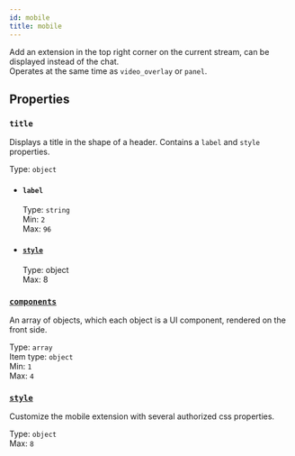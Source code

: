```yaml
---
id: mobile
title: mobile
---
```


Add an extension in the top right corner on the current stream, can be displayed instead of the chat. <br/>Operates at the same time as `video_overlay` or `panel`.

## Properties

### `title`

Displays a title in the shape of a header. Contains a `label` and `style` properties.

Type: `object`<br/>

-   #### `label`

    Type: `string`<br/>
    Min: `2`<br/>
    Max: `96`

-   #### [`style`](./style)
    Type: object<br/>
    Max: 8

### [`components`](./component)

An array of objects, which each object is a UI component, rendered on the front side.

Type: `array`<br/>
Item type: `object`<br/>
Min: `1`<br/>
Max: `4`

### [`style`](./style)

Customize the mobile extension with several authorized css properties.

Type: `object`<br/>
Max: `8`
